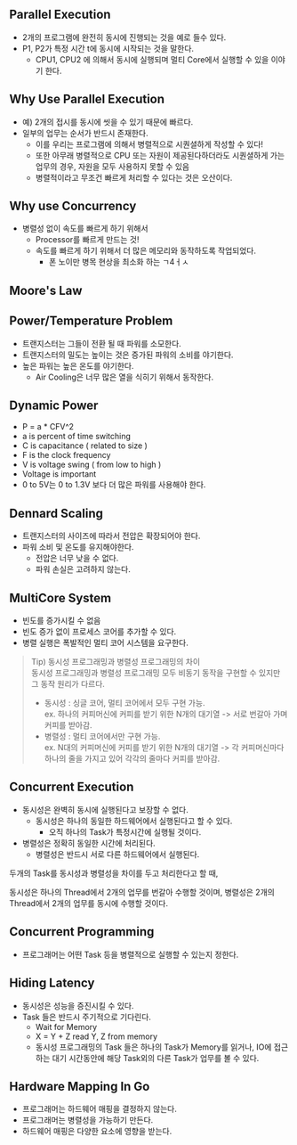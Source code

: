 ## Parallel Execution 

- 2개의 프로그램에 완전히 동시에 진행되는 것을 예로 들수 있다. 
- P1, P2가 특정 시간 t에 동시에 시작되는 것을 말한다. 
  - CPU1, CPU2 에 의해서 동시에 실행되며 멀티 Core에서 실행할 수 있을 이야기 한다. 

## Why Use Parallel Execution

- 예) 2개의 접시를 동시에 씻을 수 있기 때문에 빠르다. 
- 일부의 업무는 순서가 반드시 존재한다. 
  - 이를 우리는 프로그램에 의해서 병렬적으로 시퀀셜하게 작성할 수 있다! 
  - 또한 아무래 병렬적으로 CPU 또는 자원이 제공된다하더라도 시퀀셜하게 가는 업무의 경우, 자원을 모두 사용하지 못할 수 있음 
  - 병렬적이라고 무조건 빠르게 처리할 수 있다는 것은 오산이다. 

## Why use Concurrency 

- 병렬성 없이 속도를 빠르게 하기 위해서 
  - Processor를 빠르게 만드는 것! 
  - 속도를 빠르게 하기 위해서 더 많은 메모리와 동작하도록 작업되었다. 
    - 폰 노이만 병목 현상을 최소화 하는 ㄱ4ㅓㅅ 

## Moore's Law



## Power/Temperature Problem 

- 트랜지스터는 그들이 전환 될 때 파워를 소모한다.
- 트랜지스터의 밀도는 높이는 것은 증가된 파워의 소비를 야기한다. 
- 높은 파워는 높은 온도를 야기한다. 
  - Air Cooling은 너무 많은 열을 식히기 위해서 동작한다. 

## Dynamic Power 

- P = a * CFV^2
- a is percent of time switching 
- C is capacitance ( related to size )
- F is the clock frequency
- V is voltage swing ( from low to high )
- Voltage is important 
- 0 to 5V는 0 to 1.3V 보다 더 많은 파워를 사용해야 한다.

## Dennard Scaling 

- 트랜지스터의 사이즈에 따라서 전압은 확장되어야 한다. 
- 파워 소비 및 온도를 유지해야한다. 
  - 전압은 너무 낮을 수 없다. 
  - 파워 손실은 고려하지 않는다. 

## MultiCore System 

- 빈도를 증가시킬 수 없음 
- 빈도 증가 없이 프로세스 코어를 추가할 수 있다. 
- 병렬 실행은 폭발적인 멀티 코어 시스템을 요구한다. 


> Tip) 
> 동시성 프로그래밍과 병렬성 프로그래밍의 차이  
> 동시성 프로그래밍과 병렬성 프로그래밍 모두 비동기 동작을 구현할 수 있지만 그 동작 원리가 다르다.  
>  * 동시성 : 싱글 코어, 멀티 코어에서 모두 구현 가능.  
> ex. 하나의 커피머신에 커피를 받기 위한 N개의 대기열 -> 서로 번갈아 가며 커피를 받아감.    
>  * 병렬성 : 멀티 코어에서만 구현 가능.  
> ex. N대의 커피머신에 커피를 받기 위한 N개의 대기열 -> 각 커피머신마다 하나의 줄을 가지고 있어 각각의 줄마다 커피를 받아감.  

## Concurrent Execution 

- 동시성은 완벽히 동시에 실행된다고 보장할 수 없다. 
  - 동시성은 하나의 동일한 하드웨어에서 실행된다고 할 수 있다.
    - 오직 하나의 Task가 특정시간에 실행될 것이다. 
- 병렬성은 정확히 동일한 시간에 처리된다. 
  - 병렬성은 반드시 서로 다른 하드웨어에서 실행된다. 

두개의 Task를 동시성과 병렬성을 차이를 두고 처리한다고 할 때,  

동시성은 하나의 Thread에서 2개의 업무를 번갈아 수행할 것이며, 
병렬성은 2개의 Thread에서 2개의 업무를 동시에 수행할 것이다. 

## Concurrent Programming

- 프로그래머는 어떤 Task 등을 병렬적으로 실행할 수 있는지 정한다. 

## Hiding Latency 

- 동시성은 성능을 증진시킬 수 있다. 
- Task 들은 반드시 주기적으로 기다린다. 
  - Wait for Memory 
  - X = Y + Z read Y, Z from memory 
  - 동시성 프로그래밍의 Task 들은 하나의 Task가 Memory를 읽거나, IO에 접근하는 대기 시간동안에 해당 Task외의 다른 Task가 업무를 볼 수 있다. 

## Hardware Mapping In Go 

- 프로그래머는 하드웨어 매핑을 결정하지 않는다. 
- 프로그래머는 병렬성을 가능하기 만든다. 
- 하드웨어 매핑은 다양한 요소에 영향을 받는다. 


